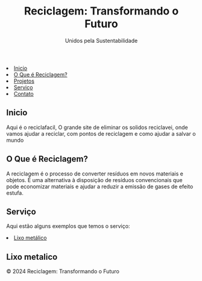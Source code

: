 
<!DOCTYPE html> 
<html lang="pt-br">
<head>
    <meta charset="UTF-8">
    <meta name="viewport" content="width=device-width, initial-scale=1.0">

</head>
<body>
    <header>
        <h1>Reciclagem: Transformando o Futuro</h1>
        <p>Unidos pela Sustentabilidade</p>
    </header>
    <nav>
    <li><a href="#Inicio">Inicio</a></li>
    <li><a href="#o-que-e">O Que é Reciclagem?</a></li>
    <li><a href="#projetos">Projetos</a></li>
    <li><a href="#Serviço">Serviço</a></li>
    <li><a href="#contato">Contato</a></li>
    </nav>
    <div class="container">
        <section id="Inicio">
            <h2>Inicio</h2>
            <p>Aqui é o reciclafacil, O grande site de eliminar os solidos reciclavei, onde vamos ajudar a reciclar, com pontos de reciclagem e como ajudar a salvar o mundo</p>
        </section>
        <section id="o-que-e">
            <h2>O Que é Reciclagem?</h2>
            <p>A reciclagem é o processo de converter resíduos em novos materiais e objetos. É uma alternativa à disposição de resíduos convencionais que pode economizar materiais e ajudar a reduzir a emissão de gases de efeito estufa.</p>
        </section>
        <section id="Serviço">
            <h2>Serviço</h2>
            <p>Aqui estão alguns exemplos que temos o serviço:</p>
             <li><a href="Lixo-metalico">Lixo metálico</a></li>                                                                                    <div>
<section id="Lixo-metalico">
   <h2>Lixo metalico</h2>




      

</div>
 









<footer>
        <p>&copy; 2024 Reciclagem: Transformando o Futuro</p>
    </footer>
 <body>

